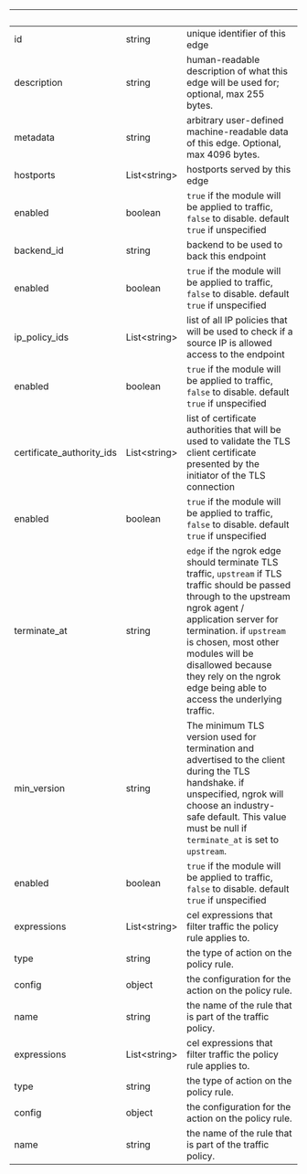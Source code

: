 <!-- Code generated for API Clients. DO NOT EDIT. -->

| &nbsp;                    | &nbsp;             | &nbsp;                                                                                                                                                                                                                                                                                                                      |
| ------------------------- | ------------------ | --------------------------------------------------------------------------------------------------------------------------------------------------------------------------------------------------------------------------------------------------------------------------------------------------------------------------- |
| id                        | string             | unique identifier of this edge                                                                                                                                                                                                                                                                                              |
| description               | string             | human-readable description of what this edge will be used for; optional, max 255 bytes.                                                                                                                                                                                                                                     |
| metadata                  | string             | arbitrary user-defined machine-readable data of this edge. Optional, max 4096 bytes.                                                                                                                                                                                                                                        |
| hostports                 | List&lt;string&gt; | hostports served by this edge                                                                                                                                                                                                                                                                                               |
| enabled                   | boolean            | `true` if the module will be applied to traffic, `false` to disable. default `true` if unspecified                                                                                                                                                                                                                          |
| backend_id                | string             | backend to be used to back this endpoint                                                                                                                                                                                                                                                                                    |
| enabled                   | boolean            | `true` if the module will be applied to traffic, `false` to disable. default `true` if unspecified                                                                                                                                                                                                                          |
| ip_policy_ids             | List&lt;string&gt; | list of all IP policies that will be used to check if a source IP is allowed access to the endpoint                                                                                                                                                                                                                         |
| enabled                   | boolean            | `true` if the module will be applied to traffic, `false` to disable. default `true` if unspecified                                                                                                                                                                                                                          |
| certificate_authority_ids | List&lt;string&gt; | list of certificate authorities that will be used to validate the TLS client certificate presented by the initiator of the TLS connection                                                                                                                                                                                   |
| enabled                   | boolean            | `true` if the module will be applied to traffic, `false` to disable. default `true` if unspecified                                                                                                                                                                                                                          |
| terminate_at              | string             | `edge` if the ngrok edge should terminate TLS traffic, `upstream` if TLS traffic should be passed through to the upstream ngrok agent / application server for termination. if `upstream` is chosen, most other modules will be disallowed because they rely on the ngrok edge being able to access the underlying traffic. |
| min_version               | string             | The minimum TLS version used for termination and advertised to the client during the TLS handshake. if unspecified, ngrok will choose an industry-safe default. This value must be null if `terminate_at` is set to `upstream`.                                                                                             |
| enabled                   | boolean            | `true` if the module will be applied to traffic, `false` to disable. default `true` if unspecified                                                                                                                                                                                                                          |
| expressions               | List&lt;string&gt; | cel expressions that filter traffic the policy rule applies to.                                                                                                                                                                                                                                                             |
| type                      | string             | the type of action on the policy rule.                                                                                                                                                                                                                                                                                      |
| config                    | object             | the configuration for the action on the policy rule.                                                                                                                                                                                                                                                                        |
| name                      | string             | the name of the rule that is part of the traffic policy.                                                                                                                                                                                                                                                                    |
| expressions               | List&lt;string&gt; | cel expressions that filter traffic the policy rule applies to.                                                                                                                                                                                                                                                             |
| type                      | string             | the type of action on the policy rule.                                                                                                                                                                                                                                                                                      |
| config                    | object             | the configuration for the action on the policy rule.                                                                                                                                                                                                                                                                        |
| name                      | string             | the name of the rule that is part of the traffic policy.                                                                                                                                                                                                                                                                    |
